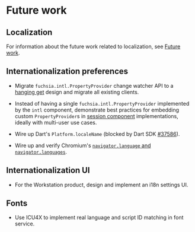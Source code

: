 # Future work

## Localization

For information about the future work related to localization, see
[Future work](./localization/future_work.md).

## Internationalization preferences

-   Migrate `fuchsia.intl.PropertyProvider` change watcher API to a
    [hanging get](/docs/development/api/fidl.md#hanging-get) design and migrate all
    existing clients.

-   Instead of having a single `fuchsia.intl.PropertyProvider` implemented by
    the `intl` component, demonstrate best practices for embedding custom
    `PropertyProvider`s in [session component](/docs/glossary#session-component)
    implementations, ideally with multi-user use cases.

-   Wire up Dart's `Platform.localeName` (blocked by Dart SDK
    [#37586](https://github.com/dart-lang/sdk/issues/37586)).

-   Wire up and verify Chromium's
    [`navigator.language` and `navigator.languages`][navigator-languages].

## Internationalization UI

-   For the Workstation product, design and implement an i18n settings UI.

## Fonts

-   Use ICU4X to implement real language and script ID matching in font service.

<!--xrefs-->

[navigator-languages]: https://developer.mozilla.org/en-US/docs/Web/API/NavigatorLanguage/languages
